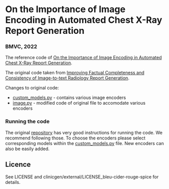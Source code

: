# On the Importance of Image Encoding in Automated Chest X-Ray Report Generation
### BMVC, 2022

The reference code of [On the Importance of Image Encoding in Automated Chest X-Ray Report Generation](https://arxiv.org/abs/2211.13465).

The original code taken from [Improving Factual Completeness and Consistency of Image-to-text Radiology Report Generation](https://github.com/ysmiura/ifcc).

Changes to original code:
- [custom_models.py](custom_models.py) - contains various image encoders
- [image.py](clinicgen/models/image.py) - modified code of original file to accomodate various encoders

### Running the code
The original [repository](https://github.com/ysmiura/ifcc) has very good instructions for running the code. We recommend following those.
To choose the encoders please select corresponding models within the [custom_models.py](custom_models.py) file.
New encoders can also be easily added.

## Licence
See LICENSE and clinicgen/external/LICENSE_bleu-cider-rouge-spice for details.
